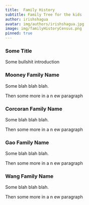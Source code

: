 ```yaml
---
title:  Family History
subtitle: Family Tree for the kids
author: irishshagua
avatar: img/authors/irishshagua.jpg
image: img/familyHistoryCensus.png
pinned: true
---
```


### Some Title
Some bullshit introduction

### Mooney Family Name
Some blah blah blah.

Then some more in a n ew paragraph

### Corcoran Family Name
Some blah blah blah.

Then some more in a n ew paragraph

### Gao Family Name
Some blah blah blah.

Then some more in a n ew paragraph

### Wang Family Name
Some blah blah blah.

Then some more in a n ew paragraph